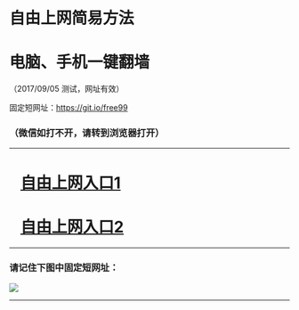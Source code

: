 ﻿# 自由上网简易方法

# 电脑、手机一键翻墙

（2017/09/05 测试，网址有效）

固定短网址：https://git.io/free99

### （微信如打不开，请转到浏览器打开）


***





# &nbsp;&nbsp; <a href="http://ft211813256.fwq-tz1001.xyz/fwqtz01.html?t=09050015088 " target="_blank">自由上网入口1</a>
# &nbsp;&nbsp; <a href="http://ft2645424539.fwq-tz1002.xyz/fwqtz02.html?t=090500117307 " target="_blank">自由上网入口2</a>
***

### 请记住下图中固定短网址：

<img src="https://s3-us-west-2.amazonaws.com/fwq-1001/yjfq-20170905okok.png" /> 


***

